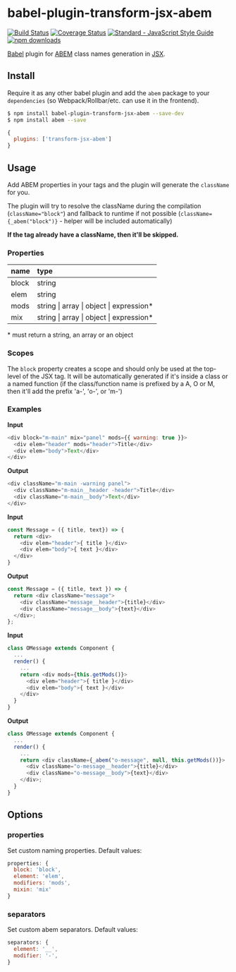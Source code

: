 # babel-plugin-transform-jsx-abem

[![Build Status](https://travis-ci.org/gtournie/babel-plugin-transform-jsx-abem.svg?branch=master)](https://travis-ci.org/gtournie/babel-plugin-transform-jsx-abem)
[![Coverage Status](https://coveralls.io/repos/github/gtournie/babel-plugin-transform-jsx-abem/badge.svg?branch=master)](https://coveralls.io/github/gtournie/babel-plugin-transform-jsx-abem?branch=master)
[![Standard - JavaScript Style Guide](https://img.shields.io/badge/code%20style-standard-brightgreen.svg)](http://standardjs.com/)
[![npm downloads](https://img.shields.io/npm/dm/babel-plugin-transform-jsx-abem.svg?style=flat-square)](https://www.npmjs.com/package/babel-plugin-transform-jsx-abem)

[Babel](https://babeljs.io/) plugin for [ABEM](https://css-tricks.com/abem-useful-adaptation-bem/) class names generation in [JSX](https://facebook.github.io/react/docs/introducing-jsx.html).

## Install

Require it as any other babel plugin and add the `abem` package to your `dependencies` (so Webpack/Rollbar/etc. can use it in the frontend).

```bash
$ npm install babel-plugin-transform-jsx-abem --save-dev
$ npm install abem --save
```

```js
{
  plugins: ['transform-jsx-abem']
}
```

## Usage

Add ABEM properties in your tags and the plugin will generate the `className` for you.

The plugin will try to resolve the className during the compilation (`className="block"`) and fallback to runtime if not possible (`className={_abem("block")}` - helper will be included automatically)

**If the tag already have a className, then it'll be skipped.**

### Properties

| name  | type                                     |
| :---- | :--------------------------------------- |
| block | string                                   |
| elem  | string                                   |
| mods  | string \| array \| object \| expression* |
| mix   | string \| array \| object \| expression* |

\* must return a string, an array or an object

### Scopes

The `block` property creates a scope and should only be used at the top-level of the JSX tag. It will be automatically generated if it's inside a class or a named function (if the class/function name is prefixed by a A, O or M, then it'll add the prefix 'a-', 'o-', or 'm-')

### Examples

**Input**
```js
<div block="m-main" mix="panel" mods={{ warning: true }}>
  <div elem="header" mods="header">Title</div>
  <div elem="body">Text</div>
</div>
```
**Output**
```js
<div className="m-main -warning panel">
  <div className="m-main__header -header">Title</div>
  <div className="m-main__body">Text</div>
</div>
```

**Input**
```js
const Message = ({ title, text}) => {
  return <div>
    <div elem="header">{ title }</div>
    <div elem="body">{ text }</div>
  </div>
}
```
**Output**
```js
const Message = ({ title, text }) => {
  return <div className="message">
    <div className="message__header">{title}</div>
    <div className="message__body">{text}</div>
  </div>;
};
```

**Input**
```js
class OMessage extends Component {
  ...
  render() {
    ...
    return <div mods={this.getMods()}>
      <div elem="header">{ title }</div>
      <div elem="body">{ text }</div>
    </div>
  }
}
```
**Output**
```js
class OMessage extends Component {
  ...
  render() {
    ...
    return <div className={_abem("o-message", null, this.getMods())}>
      <div className="o-message__header">{title}</div>
      <div className="o-message__body">{text}</div>
    </div>;
  }
}
```

## Options

### properties

Set custom naming properties. Default values:
```js
properties: {
  block: 'block',
  element: 'elem',
  modifiers: 'mods',
  mixin: 'mix'
}
```

### separators

Set custom abem separators. Default values:
```js
separators: {
  element: '__',
  modifier: '-',
}
```
